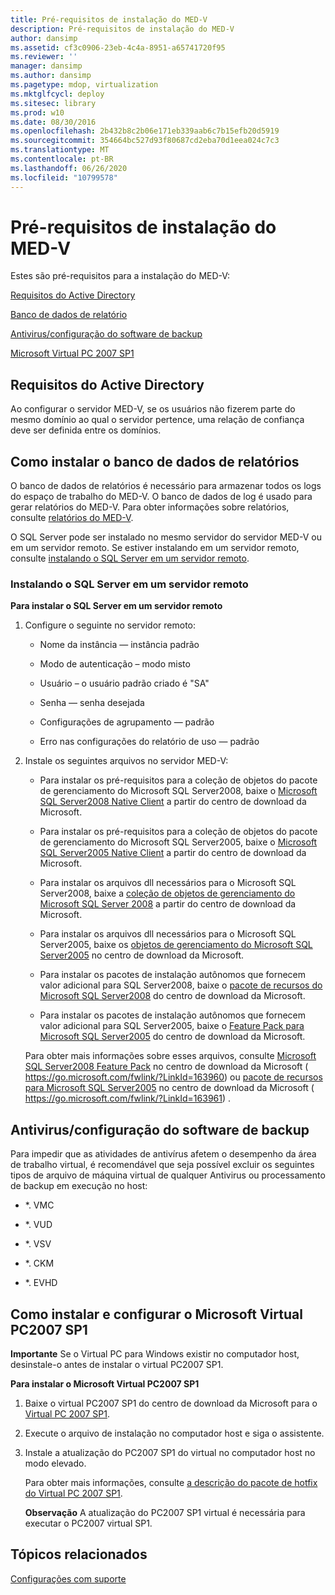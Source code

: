 ```yaml
---
title: Pré-requisitos de instalação do MED-V
description: Pré-requisitos de instalação do MED-V
author: dansimp
ms.assetid: cf3c0906-23eb-4c4a-8951-a65741720f95
ms.reviewer: ''
manager: dansimp
ms.author: dansimp
ms.pagetype: mdop, virtualization
ms.mktglfcycl: deploy
ms.sitesec: library
ms.prod: w10
ms.date: 08/30/2016
ms.openlocfilehash: 2b432b8c2b06e171eb339aab6c7b15efb20d5919
ms.sourcegitcommit: 354664bc527d93f80687cd2eba70d1eea024c7c3
ms.translationtype: MT
ms.contentlocale: pt-BR
ms.lasthandoff: 06/26/2020
ms.locfileid: "10799578"
---
```

# Pré-requisitos de instalação do MED-V


Estes são pré-requisitos para a instalação do MED-V:

[Requisitos do Active Directory](#bkmk-activedirectoryrequirements)

[Banco de dados de relatório](#bkmk-howtoinstallthereportdatabase)

[Antivirus/configuração do software de backup](#bkmk-antivirusbackupsoftwareconfiguration)

[Microsoft Virtual PC 2007 SP1](#bkmk-howtoinstallandconfiguremicrosoftvirtualpc2007sp1)

## <a href="" id="bkmk-activedirectoryrequirements"></a>Requisitos do Active Directory


Ao configurar o servidor MED-V, se os usuários não fizerem parte do mesmo domínio ao qual o servidor pertence, uma relação de confiança deve ser definida entre os domínios.

## <a href="" id="bkmk-howtoinstallthereportdatabase"></a>Como instalar o banco de dados de relatórios


O banco de dados de relatórios é necessário para armazenar todos os logs do espaço de trabalho do MED-V. O banco de dados de log é usado para gerar relatórios do MED-V. Para obter informações sobre relatórios, consulte [relatórios do MED-V](med-v-reporting.md).

O SQL Server pode ser instalado no mesmo servidor do servidor MED-V ou em um servidor remoto. Se estiver instalando em um servidor remoto, consulte [instalando o SQL Server em um servidor remoto](#bkmk-installingsqlserveronaremoteserver).

### <a href="" id="bkmk-installingsqlserveronaremoteserver"></a>Instalando o SQL Server em um servidor remoto

**Para instalar o SQL Server em um servidor remoto**

1.  Configure o seguinte no servidor remoto:

    -   Nome da instância — instância padrão

    -   Modo de autenticação – modo misto

    -   Usuário – o usuário padrão criado é "SA"

    -   Senha — senha desejada

    -   Configurações de agrupamento — padrão

    -   Erro nas configurações do relatório de uso — padrão

2.  Instale os seguintes arquivos no servidor MED-V:

    -   Para instalar os pré-requisitos para a coleção de objetos do pacote de gerenciamento do Microsoft SQL Server2008, baixe o [Microsoft SQL Server2008 Native Client](https://go.microsoft.com/fwlink/?LinkId=164039) a partir do centro de download da Microsoft.

    -   Para instalar os pré-requisitos para a coleção de objetos do pacote de gerenciamento do Microsoft SQL Server2005, baixe o [Microsoft SQL Server2005 Native Client](https://go.microsoft.com/fwlink/?LinkId=164038) a partir do centro de download da Microsoft.

    -   Para instalar os arquivos dll necessários para o Microsoft SQL Server2008, baixe a [coleção de objetos de gerenciamento do Microsoft SQL Server 2008](https://go.microsoft.com/fwlink/?LinkId=164041) a partir do centro de download da Microsoft.

    -   Para instalar os arquivos dll necessários para o Microsoft SQL Server2005, baixe os [objetos de gerenciamento do Microsoft SQL Server2005](https://go.microsoft.com/fwlink/?LinkId=164040) no centro de download da Microsoft.

    -   Para instalar os pacotes de instalação autônomos que fornecem valor adicional para SQL Server2008, baixe o [pacote de recursos do Microsoft SQL Server2008](https://go.microsoft.com/fwlink/?LinkId=163960) do centro de download da Microsoft.

    -   Para instalar os pacotes de instalação autônomos que fornecem valor adicional para SQL Server2005, baixe o [Feature Pack para Microsoft SQL Server2005]( https://go.microsoft.com/fwlink/?LinkId=163961) do centro de download da Microsoft.

    Para obter mais informações sobre esses arquivos, consulte [Microsoft SQL Server2008 Feature Pack](https://go.microsoft.com/fwlink/?LinkId=163960) no centro de download da Microsoft ( https://go.microsoft.com/fwlink/?LinkId=163960) ou [pacote de recursos para Microsoft SQL Server2005](https://go.microsoft.com/fwlink/?LinkId=163961) no centro de download da Microsoft ( https://go.microsoft.com/fwlink/?LinkId=163961) .

## <a href="" id="bkmk-antivirusbackupsoftwareconfiguration"></a>Antivirus/configuração do software de backup


Para impedir que as atividades de antivírus afetem o desempenho da área de trabalho virtual, é recomendável que seja possível excluir os seguintes tipos de arquivo de máquina virtual de qualquer Antivirus ou processamento de backup em execução no host:

-   \*. VMC

-   \*. VUD

-   \*. VSV

-   \*. CKM

-   \*. EVHD

## <a href="" id="bkmk-howtoinstallandconfiguremicrosoftvirtualpc2007sp1"></a>Como instalar e configurar o Microsoft Virtual PC2007 SP1


**Importante**  Se o Virtual PC para Windows existir no computador host, desinstale-o antes de instalar o virtual PC2007 SP1.

 

**Para instalar o Microsoft Virtual PC2007 SP1**

1.  Baixe o virtual PC2007 SP1 do centro de download da Microsoft para o [Virtual PC 2007 SP1](https://go.microsoft.com/fwlink/?LinkId=142994).

2.  Execute o arquivo de instalação no computador host e siga o assistente.

3.  Instale a atualização do PC2007 SP1 do virtual no computador host no modo elevado.

    Para obter mais informações, consulte [a descrição do pacote de hotfix do Virtual PC 2007 SP1](https://go.microsoft.com/fwlink/?LinkId=150575).

    **Observação**  A atualização do PC2007 SP1 virtual é necessária para executar o PC2007 virtual SP1.

     

## Tópicos relacionados


[Configurações com suporte](supported-configurationsmedv-orientation.md)

 

 






